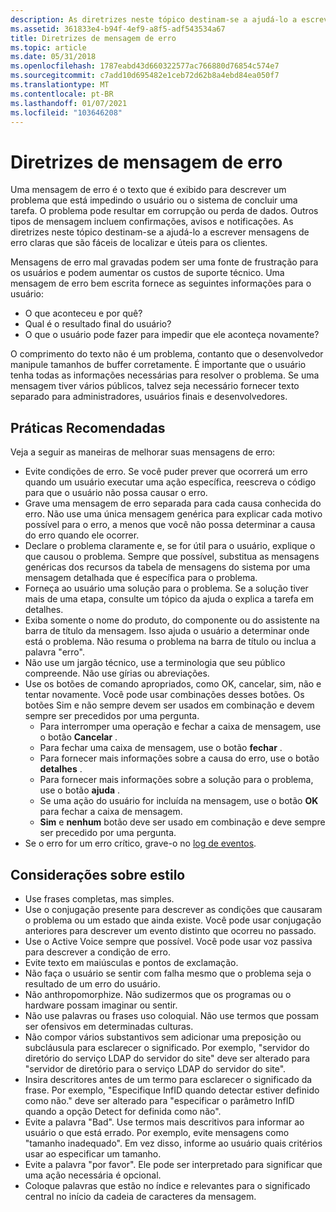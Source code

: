 ```yaml
---
description: As diretrizes neste tópico destinam-se a ajudá-lo a escrever mensagens de erro claras que são fáceis de localizar e úteis para os clientes.
ms.assetid: 361833e4-b94f-4ef9-a8f5-adf543534a67
title: Diretrizes de mensagem de erro
ms.topic: article
ms.date: 05/31/2018
ms.openlocfilehash: 1787eabd43d660322577ac766880d76854c574e7
ms.sourcegitcommit: c7add10d695482e1ceb72d62b8a4ebd84ea050f7
ms.translationtype: MT
ms.contentlocale: pt-BR
ms.lasthandoff: 01/07/2021
ms.locfileid: "103646208"
---
```

# <a name="error-message-guidelines"></a>Diretrizes de mensagem de erro

Uma mensagem de erro é o texto que é exibido para descrever um problema que está impedindo o usuário ou o sistema de concluir uma tarefa. O problema pode resultar em corrupção ou perda de dados. Outros tipos de mensagem incluem confirmações, avisos e notificações. As diretrizes neste tópico destinam-se a ajudá-lo a escrever mensagens de erro claras que são fáceis de localizar e úteis para os clientes.

Mensagens de erro mal gravadas podem ser uma fonte de frustração para os usuários e podem aumentar os custos de suporte técnico. Uma mensagem de erro bem escrita fornece as seguintes informações para o usuário:

-   O que aconteceu e por quê?
-   Qual é o resultado final do usuário?
-   O que o usuário pode fazer para impedir que ele aconteça novamente?

O comprimento do texto não é um problema, contanto que o desenvolvedor manipule tamanhos de buffer corretamente. É importante que o usuário tenha todas as informações necessárias para resolver o problema. Se uma mensagem tiver vários públicos, talvez seja necessário fornecer texto separado para administradores, usuários finais e desenvolvedores.

## <a name="best-practices"></a>Práticas Recomendadas

Veja a seguir as maneiras de melhorar suas mensagens de erro:

-   Evite condições de erro. Se você puder prever que ocorrerá um erro quando um usuário executar uma ação específica, reescreva o código para que o usuário não possa causar o erro.
-   Grave uma mensagem de erro separada para cada causa conhecida do erro. Não use uma única mensagem genérica para explicar cada motivo possível para o erro, a menos que você não possa determinar a causa do erro quando ele ocorrer.
-   Declare o problema claramente e, se for útil para o usuário, explique o que causou o problema. Sempre que possível, substitua as mensagens genéricas dos recursos da tabela de mensagens do sistema por uma mensagem detalhada que é específica para o problema.
-   Forneça ao usuário uma solução para o problema. Se a solução tiver mais de uma etapa, consulte um tópico da ajuda o explica a tarefa em detalhes.
-   Exiba somente o nome do produto, do componente ou do assistente na barra de título da mensagem. Isso ajuda o usuário a determinar onde está o problema. Não resuma o problema na barra de título ou inclua a palavra "erro".
-   Não use um jargão técnico, use a terminologia que seu público compreende. Não use gírias ou abreviações.
-   Use os botões de comando apropriados, como OK, cancelar, sim, não e tentar novamente. Você pode usar combinações desses botões. Os botões Sim e não sempre devem ser usados em combinação e devem sempre ser precedidos por uma pergunta.
    -   Para interromper uma operação e fechar a caixa de mensagem, use o botão **Cancelar** .
    -   Para fechar uma caixa de mensagem, use o botão **fechar** .
    -   Para fornecer mais informações sobre a causa do erro, use o botão **detalhes** .
    -   Para fornecer mais informações sobre a solução para o problema, use o botão **ajuda** .
    -   Se uma ação do usuário for incluída na mensagem, use o botão **OK** para fechar a caixa de mensagem.
    -   **Sim** e **nenhum** botão deve ser usado em combinação e deve sempre ser precedido por uma pergunta.
-   Se o erro for um erro crítico, grave-o no [log de eventos](../eventlog/event-logging.md).

## <a name="style-considerations"></a>Considerações sobre estilo

-   Use frases completas, mas simples.
-   Use o conjugação presente para descrever as condições que causaram o problema ou um estado que ainda existe. Você pode usar conjugação anteriores para descrever um evento distinto que ocorreu no passado.
-   Use o Active Voice sempre que possível. Você pode usar voz passiva para descrever a condição de erro.
-   Evite texto em maiúsculas e pontos de exclamação.
-   Não faça o usuário se sentir com falha mesmo que o problema seja o resultado de um erro do usuário.
-   Não anthropomorphize. Não sudizermos que os programas ou o hardware possam imaginar ou sentir.
-   Não use palavras ou frases uso coloquial. Não use termos que possam ser ofensivos em determinadas culturas.
-   Não compor vários substantivos sem adicionar uma preposição ou subcláusula para esclarecer o significado. Por exemplo, "servidor do diretório do serviço LDAP do servidor do site" deve ser alterado para "servidor de diretório para o serviço LDAP do servidor do site".
-   Insira descritores antes de um termo para esclarecer o significado da frase. Por exemplo, "Especifique InfID quando detectar estiver definido como não." deve ser alterado para "especificar o parâmetro InfID quando a opção Detect for definida como não".
-   Evite a palavra "Bad". Use termos mais descritivos para informar ao usuário o que está errado. Por exemplo, evite mensagens como "tamanho inadequado". Em vez disso, informe ao usuário quais critérios usar ao especificar um tamanho.
-   Evite a palavra "por favor". Ele pode ser interpretado para significar que uma ação necessária é opcional.
-   Coloque palavras que estão no índice e relevantes para o significado central no início da cadeia de caracteres da mensagem.

 

 
